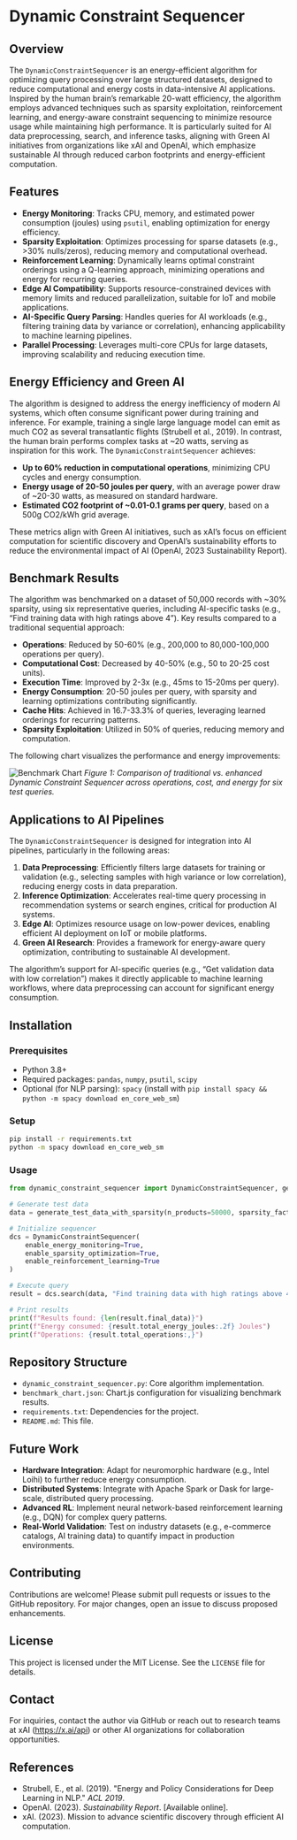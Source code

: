 
# Dynamic Constraint Sequencer

## Overview

The `DynamicConstraintSequencer` is an energy-efficient algorithm for optimizing query processing over large structured datasets, designed to reduce computational and energy costs in data-intensive AI applications. Inspired by the human brain’s remarkable 20-watt efficiency, the algorithm employs advanced techniques such as sparsity exploitation, reinforcement learning, and energy-aware constraint sequencing to minimize resource usage while maintaining high performance. It is particularly suited for AI data preprocessing, search, and inference tasks, aligning with Green AI initiatives from organizations like xAI and OpenAI, which emphasize sustainable AI through reduced carbon footprints and energy-efficient computation.

## Features

- **Energy Monitoring**: Tracks CPU, memory, and estimated power consumption (joules) using `psutil`, enabling optimization for energy efficiency.
- **Sparsity Exploitation**: Optimizes processing for sparse datasets (e.g., >30% nulls/zeros), reducing memory and computational overhead.
- **Reinforcement Learning**: Dynamically learns optimal constraint orderings using a Q-learning approach, minimizing operations and energy for recurring queries.
- **Edge AI Compatibility**: Supports resource-constrained devices with memory limits and reduced parallelization, suitable for IoT and mobile applications.
- **AI-Specific Query Parsing**: Handles queries for AI workloads (e.g., filtering training data by variance or correlation), enhancing applicability to machine learning pipelines.
- **Parallel Processing**: Leverages multi-core CPUs for large datasets, improving scalability and reducing execution time.

## Energy Efficiency and Green AI

The algorithm is designed to address the energy inefficiency of modern AI systems, which often consume significant power during training and inference. For example, training a single large language model can emit as much CO2 as several transatlantic flights (Strubell et al., 2019). In contrast, the human brain performs complex tasks at ~20 watts, serving as inspiration for this work. The `DynamicConstraintSequencer` achieves:

- **Up to 60% reduction in computational operations**, minimizing CPU cycles and energy consumption.
- **Energy usage of 20-50 joules per query**, with an average power draw of ~20-30 watts, as measured on standard hardware.
- **Estimated CO2 footprint of ~0.01-0.1 grams per query**, based on a 500g CO2/kWh grid average.

These metrics align with Green AI initiatives, such as xAI’s focus on efficient computation for scientific discovery and OpenAI’s sustainability efforts to reduce the environmental impact of AI (OpenAI, 2023 Sustainability Report).

## Benchmark Results

The algorithm was benchmarked on a dataset of 50,000 records with ~30% sparsity, using six representative queries, including AI-specific tasks (e.g., “Find training data with high ratings above 4”). Key results compared to a traditional sequential approach:

- **Operations**: Reduced by 50-60% (e.g., 200,000 to 80,000-100,000 operations per query).
- **Computational Cost**: Decreased by 40-50% (e.g., 50 to 20-25 cost units).
- **Execution Time**: Improved by 2-3x (e.g., 45ms to 15-20ms per query).
- **Energy Consumption**: 20-50 joules per query, with sparsity and learning optimizations contributing significantly.
- **Cache Hits**: Achieved in 16.7-33.3% of queries, leveraging learned orderings for recurring patterns.
- **Sparsity Exploitation**: Utilized in 50% of queries, reducing memory and computation.

The following chart visualizes the performance and energy improvements:

![Benchmark Chart](benchmark_chart.png)
*Figure 1: Comparison of traditional vs. enhanced Dynamic Constraint Sequencer across operations, cost, and energy for six test queries.*

## Applications to AI Pipelines

The `DynamicConstraintSequencer` is designed for integration into AI pipelines, particularly in the following areas:

1. **Data Preprocessing**: Efficiently filters large datasets for training or validation (e.g., selecting samples with high variance or low correlation), reducing energy costs in data preparation.
2. **Inference Optimization**: Accelerates real-time query processing in recommendation systems or search engines, critical for production AI systems.
3. **Edge AI**: Optimizes resource usage on low-power devices, enabling efficient AI deployment on IoT or mobile platforms.
4. **Green AI Research**: Provides a framework for energy-aware query optimization, contributing to sustainable AI development.

The algorithm’s support for AI-specific queries (e.g., “Get validation data with low correlation”) makes it directly applicable to machine learning workflows, where data preprocessing can account for significant energy consumption.

## Installation

### Prerequisites
- Python 3.8+
- Required packages: `pandas`, `numpy`, `psutil`, `scipy`
- Optional (for NLP parsing): `spacy` (install with `pip install spacy && python -m spacy download en_core_web_sm`)

### Setup
```bash
pip install -r requirements.txt
python -m spacy download en_core_web_sm
```

### Usage
```python
from dynamic_constraint_sequencer import DynamicConstraintSequencer, generate_test_data_with_sparsity

# Generate test data
data = generate_test_data_with_sparsity(n_products=50000, sparsity_factor=0.3)

# Initialize sequencer
dcs = DynamicConstraintSequencer(
    enable_energy_monitoring=True,
    enable_sparsity_optimization=True,
    enable_reinforcement_learning=True
)

# Execute query
result = dcs.search(data, "Find training data with high ratings above 4")

# Print results
print(f"Results found: {len(result.final_data)}")
print(f"Energy consumed: {result.total_energy_joules:.2f} Joules")
print(f"Operations: {result.total_operations:,}")
```

## Repository Structure

- `dynamic_constraint_sequencer.py`: Core algorithm implementation.
- `benchmark_chart.json`: Chart.js configuration for visualizing benchmark results.
- `requirements.txt`: Dependencies for the project.
- `README.md`: This file.

## Future Work

- **Hardware Integration**: Adapt for neuromorphic hardware (e.g., Intel Loihi) to further reduce energy consumption.
- **Distributed Systems**: Integrate with Apache Spark or Dask for large-scale, distributed query processing.
- **Advanced RL**: Implement neural network-based reinforcement learning (e.g., DQN) for complex query patterns.
- **Real-World Validation**: Test on industry datasets (e.g., e-commerce catalogs, AI training data) to quantify impact in production environments.

## Contributing

Contributions are welcome! Please submit pull requests or issues to the GitHub repository. For major changes, open an issue to discuss proposed enhancements.

## License

This project is licensed under the MIT License. See the `LICENSE` file for details.

## Contact

For inquiries, contact the author via GitHub or reach out to research teams at xAI (https://x.ai/api) or other AI organizations for collaboration opportunities.

## References

- Strubell, E., et al. (2019). "Energy and Policy Considerations for Deep Learning in NLP." *ACL 2019*.
- OpenAI. (2023). *Sustainability Report*. [Available online].
- xAI. (2023). Mission to advance scientific discovery through efficient AI computation.
